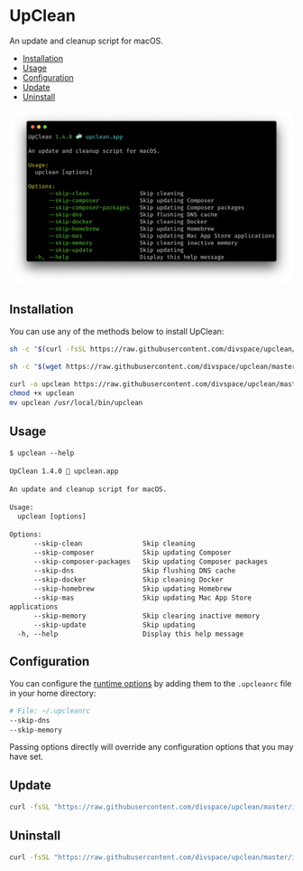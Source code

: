 # UpClean

An update and cleanup script for macOS.

- [Installation](#installation)
- [Usage](#usage)
- [Configuration](#configuration)
- [Update](#update)
- [Uninstall](#uninstall)

![Screenshot](./screenshot.png)

## Installation

You can use any of the methods below to install UpClean:

```bash
sh -c "$(curl -fsSL https://raw.githubusercontent.com/divspace/upclean/master/installer.sh)"
```

```bash
sh -c "$(wget https://raw.githubusercontent.com/divspace/upclean/master/installer.sh -O -)"
```

```bash
curl -o upclean https://raw.githubusercontent.com/divspace/upclean/master/upclean.sh
chmod +x upclean
mv upclean /usr/local/bin/upclean
```

## Usage

```
$ upclean --help

UpClean 1.4.0 🧼 upclean.app

An update and cleanup script for macOS.

Usage:
  upclean [options]

Options:
      --skip-clean               Skip cleaning
      --skip-composer            Skip updating Composer
      --skip-composer-packages   Skip updating Composer packages
      --skip-dns                 Skip flushing DNS cache
      --skip-docker              Skip cleaning Docker
      --skip-homebrew            Skip updating Homebrew
      --skip-mas                 Skip updating Mac App Store applications
      --skip-memory              Skip clearing inactive memory
      --skip-update              Skip updating
  -h, --help                     Display this help message
```

## Configuration

You can configure the [runtime options](#usage) by adding them to the `.upcleanrc` file in your home directory:

```bash
# File: ~/.upcleanrc
--skip-dns
--skip-memory
```

Passing options directly will override any configuration options that you may have set.

## Update

```bash
curl -fsSL "https://raw.githubusercontent.com/divspace/upclean/master/installer.sh" | bash -s update
```

## Uninstall

```bash
curl -fsSL "https://raw.githubusercontent.com/divspace/upclean/master/installer.sh" | bash -s uninstall
```